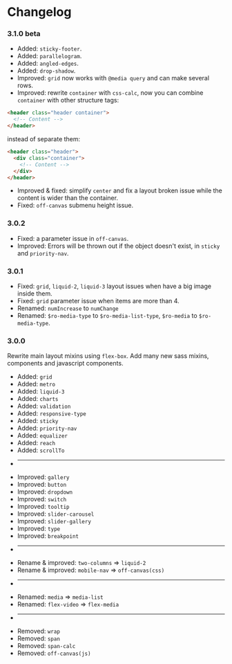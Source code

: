 # Changelog

### 3.1.0 beta
+ Added: `sticky-footer`.
+ Added: `parallelogram`.
+ Added: `angled-edges`.
+ Added: `drop-shadow`.
+ Improved: `grid` now works with `@media query` and can make several rows.
+ Improved: rewrite `container` with `css-calc`, now you can combine `container` with other structure tags:
```html
<header class="header container">
  <!-- Content -->
</header>
```
instead of separate them:
``` html
<header class="header">
  <div class="container">
    <!-- Content -->
  </div>
</header>
```
+ Improved & fixed: simplify `center` and fix a layout broken issue while the content is wider than the container.
+ Fixed: `off-canvas` submenu height issue.

### 3.0.2 
+ Fixed: a parameter issue in `off-canvas`.
+ Improved: Errors will be thrown out if the object doesn't exist, in `sticky` and `priority-nav`.

### 3.0.1 
+ Fixed: `grid`, `liquid-2`, `liquid-3` layout issues when have a big image inside them.
+ Fixed: `grid` parameter issue when items are more than 4.
+ Renamed: `numIncrease` to `numChange`
+ Renamed: `$ro-media-type` to `$ro-media-list-type`, `$ro-media` to `$ro-media-type`.

### 3.0.0 
Rewrite main layout mixins using `flex-box`. Add many new sass mixins, components and javascript components.

+ Added: `grid`
+ Added: `metro`
+ Added: `liquid-3`
+ Added: `charts`
+ Added: `validation`
+ Added: `responsive-type`
+ Added: `sticky`
+ Added: `priority-nav`
+ Added: `equalizer`
+ Added: `reach`
+ Added: `scrollTo`
+ ------------------------------------------------------
+ Improved: `gallery`
+ Improved: `button`
+ Improved: `dropdown`
+ Improved: `switch`
+ Improved: `tooltip`
+ Improved: `slider-carousel`
+ Improved: `slider-gallery`
+ Improved: `type`
+ Improved: `breakpoint`
+ ------------------------------------------------------
+ Rename & improved: `two-columns` => `liquid-2`
+ Rename & improved: `mobile-nav` => `off-canvas(css)`    
+ ------------------------------------------------------
+ Renamed: `media` => `media-list`
+ Renamed: `flex-video` => `flex-media`
+ ------------------------------------------------------
+ Removed: `wrap`
+ Removed: `span`
+ Removed: `span-calc`
+ Removed: `off-canvas(js)`    